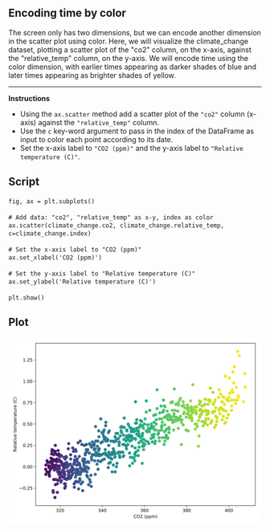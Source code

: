 ## Encoding time by color

The screen only has two dimensions, but we can encode another dimension in the scatter plot using color. Here, we will visualize the climate_change dataset, plotting a scatter plot of the "co2" column, on the x-axis, against the "relative_temp" column, on the y-axis. We will encode time using the color dimension, with earlier times appearing as darker shades of blue and later times appearing as brighter shades of yellow.

<hr>

**Instructions**

* Using the `ax.scatter` method add a scatter plot of the `"co2"` column (x-axis) against the `"relative_temp"` column.
* Use the `c` key-word argument to pass in the index of the DataFrame as input to color each point according to its date.
* Set the x-axis label to `"CO2 (ppm)"` and the y-axis label to `"Relative temperature (C)"`.

## Script
```
fig, ax = plt.subplots()

# Add data: "co2", "relative_temp" as x-y, index as color
ax.scatter(climate_change.co2, climate_change.relative_temp, c=climate_change.index)

# Set the x-axis label to "CO2 (ppm)"
ax.set_xlabel('CO2 (ppm)')

# Set the y-axis label to "Relative temperature (C)"
ax.set_ylabel('Relative temperature (C)')

plt.show()
```

## Plot
![img](index.svg)